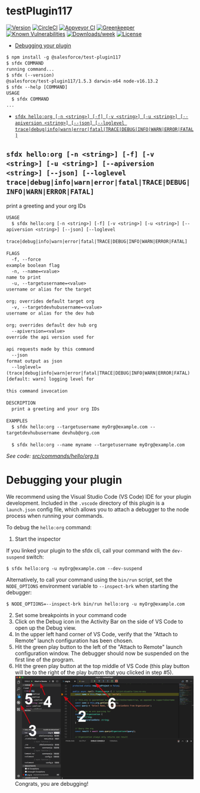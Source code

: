 # testPlugin117

[![Version](https://img.shields.io/npm/v/testPlugin117.svg)](https://npmjs.org/package/testPlugin117)
[![CircleCI](https://circleci.com/gh/vmundra/testPlugin117/tree/master.svg?style=shield)](https://circleci.com/gh/vmundra/testPlugin117/tree/master)
[![Appveyor CI](https://ci.appveyor.com/api/projects/status/github/vmundra/testPlugin117?branch=master&svg=true)](https://ci.appveyor.com/project/heroku/testPlugin117/branch/master)
[![Greenkeeper](https://badges.greenkeeper.io/vmundra/testPlugin117.svg)](https://greenkeeper.io/)
[![Known Vulnerabilities](https://snyk.io/test/github/vmundra/testPlugin117/badge.svg)](https://snyk.io/test/github/vmundra/testPlugin117)
[![Downloads/week](https://img.shields.io/npm/dw/testPlugin117.svg)](https://npmjs.org/package/testPlugin117)
[![License](https://img.shields.io/npm/l/testPlugin117.svg)](https://github.com/vmundra/testPlugin117/blob/master/package.json)

<!-- toc -->

- [Debugging your plugin](#debugging-your-plugin)
  <!-- tocstop -->
  <!-- install -->
  <!-- usage -->

```sh-session
$ npm install -g @salesforce/test-plugin117
$ sfdx COMMAND
running command...
$ sfdx (--version)
@salesforce/test-plugin117/1.5.3 darwin-x64 node-v16.13.2
$ sfdx --help [COMMAND]
USAGE
  $ sfdx COMMAND
...
```

<!-- usagestop -->
<!-- commands -->

- [`sfdx hello:org [-n <string>] [-f] [-v <string>] [-u <string>] [--apiversion <string>] [--json] [--loglevel trace|debug|info|warn|error|fatal|TRACE|DEBUG|INFO|WARN|ERROR|FATAL]`](#sfdx-helloorg--n-string--f--v-string--u-string---apiversion-string---json---loglevel-tracedebuginfowarnerrorfataltracedebuginfowarnerrorfatal)

## `sfdx hello:org [-n <string>] [-f] [-v <string>] [-u <string>] [--apiversion <string>] [--json] [--loglevel trace|debug|info|warn|error|fatal|TRACE|DEBUG|INFO|WARN|ERROR|FATAL]`

print a greeting and your org IDs

```
USAGE
  $ sfdx hello:org [-n <string>] [-f] [-v <string>] [-u <string>] [--apiversion <string>] [--json] [--loglevel
    trace|debug|info|warn|error|fatal|TRACE|DEBUG|INFO|WARN|ERROR|FATAL]

FLAGS
  -f, --force                                                                       example boolean flag
  -n, --name=<value>                                                                name to print
  -u, --targetusername=<value>                                                      username or alias for the target
                                                                                    org; overrides default target org
  -v, --targetdevhubusername=<value>                                                username or alias for the dev hub
                                                                                    org; overrides default dev hub org
  --apiversion=<value>                                                              override the api version used for
                                                                                    api requests made by this command
  --json                                                                            format output as json
  --loglevel=(trace|debug|info|warn|error|fatal|TRACE|DEBUG|INFO|WARN|ERROR|FATAL)  [default: warn] logging level for
                                                                                    this command invocation

DESCRIPTION
  print a greeting and your org IDs

EXAMPLES
  $ sfdx hello:org --targetusername myOrg@example.com --targetdevhubusername devhub@org.com

  $ sfdx hello:org --name myname --targetusername myOrg@example.com
```

_See code: [src/commands/hello/org.ts](https://github.com/vmundra/testPlugin117/blob/v1.5.3/src/commands/hello/org.ts)_

<!-- commandsstop -->
<!-- debugging-your-plugin -->

# Debugging your plugin

We recommend using the Visual Studio Code (VS Code) IDE for your plugin development. Included in the `.vscode` directory of this plugin is a `launch.json` config file, which allows you to attach a debugger to the node process when running your commands.

To debug the `hello:org` command:

1. Start the inspector

If you linked your plugin to the sfdx cli, call your command with the `dev-suspend` switch:

```sh-session
$ sfdx hello:org -u myOrg@example.com --dev-suspend
```

Alternatively, to call your command using the `bin/run` script, set the `NODE_OPTIONS` environment variable to `--inspect-brk` when starting the debugger:

```sh-session
$ NODE_OPTIONS=--inspect-brk bin/run hello:org -u myOrg@example.com
```

2. Set some breakpoints in your command code
3. Click on the Debug icon in the Activity Bar on the side of VS Code to open up the Debug view.
4. In the upper left hand corner of VS Code, verify that the "Attach to Remote" launch configuration has been chosen.
5. Hit the green play button to the left of the "Attach to Remote" launch configuration window. The debugger should now be suspended on the first line of the program.
6. Hit the green play button at the top middle of VS Code (this play button will be to the right of the play button that you clicked in step #5).
   <br><img src=".images/vscodeScreenshot.png" width="480" height="278"><br>
   Congrats, you are debugging!
